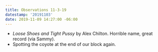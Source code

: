 ```yaml
---
title: Observations 11-3-19
datestamp: '20191103'
date: 2019-11-09 14:27:00 -06:00
---
```


- *Loose Shoes and Tight Pussy* by Alex Chilton. Horrible name, great record (via Sammy).
- Spotting the coyote at the end of our block again.
